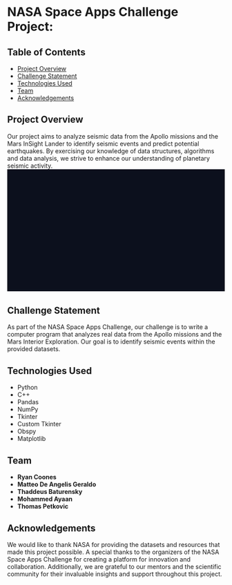 # NASA Space Apps Challenge Project:

## Table of Contents
- [Project Overview](#project-overview)
- [Challenge Statement](#challenge-statement)
- [Technologies Used](#technologies-used)
- [Team](#team)
- [Acknowledgements](#acknowledgements)

## Project Overview
Our project aims to analyze seismic data from the Apollo missions and the Mars InSight Lander to identify seismic events and predict potential earthquakes. By exercising our knowledge of data structures, algorithms and data analysis, we strive to enhance our understanding of planetary seismic activity.
![](https://github.com/matteogeraldo05/NASASpaceApp/blob/main/images/plot.gif)

## Challenge Statement
As part of the NASA Space Apps Challenge, our challenge is to write a computer program that analyzes real data from the Apollo missions and the Mars Interior Exploration. Our goal is to identify seismic events within the provided datasets.

## Technologies Used
- Python
- C++
- Pandas
- NumPy
- Tkinter
- Custom Tkinter
- Obspy
- Matplotlib

## Team
- **Ryan Coones**
- **Matteo De Angelis Geraldo**
- **Thaddeus Baturensky**
- **Mohammed Ayaan**
- **Thomas Petkovic**

## Acknowledgements
We would like to thank NASA for providing the datasets and resources that made this project possible. A special thanks to the organizers of the NASA Space Apps Challenge for creating a platform for innovation and collaboration. Additionally, we are grateful to our mentors and the scientific community for their invaluable insights and support throughout this project.
